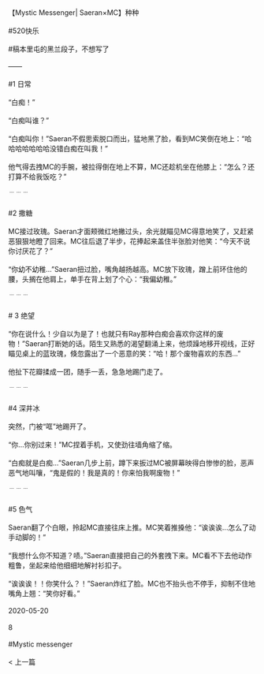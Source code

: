 <br/><br/>【Mystic Messenger| Saeran×MC】种种<br/><br/>#520快乐<br/><br/>#稿本里屯的黑兰段子，不想写了<br/><br/>——<br/><br/>#1 日常<br/><br/>“白痴！”<br/><br/>“白痴叫谁？”<br/><br/>“白痴叫你！”Saeran不假思索脱口而出，猛地黑了脸，看到MC笑倒在地上：“哈哈哈哈哈哈哈没错白痴在叫我！”<br/><br/>他气得去拽MC的手腕，被拉得倒在地上不算，MC还趁机坐在他膝上：“怎么？还打算不给我饭吃？”<br/><br/>﹉﹉﹉<br/><br/>#2 撒糖<br/><br/>MC接过玫瑰。Saeran才面颊微红地撇过头，余光就瞄见MC得意地笑了，又赶紧恶狠狠地瞪了回来。MC往后退了半步，花捧起来盖住半张脸对他笑：“今天不说你讨厌花了？”<br/><br/>“你幼不幼稚...”Saeran扭过脸，嘴角越扬越高。MC放下玫瑰，蹭上前环住他的腰，头搁在他肩上，单手在背上划了个心：“我偏幼稚。”<br/><br/>﹉﹉﹉<br/><br/># 3 绝望<br/><br/>“你在说什么！少自以为是了！也就只有Ray那种白痴会喜欢你这样的废物！”Saeran打断她的话。陌生又熟悉的渴望翻涌上来，他烦躁地移开视线，正好瞄见桌上的蓝玫瑰，倏忽露出了一个恶意的笑：“哈！那个废物喜欢的东西...”<br/><br/>他扯下花瓣揉成一团，随手一丢，急急地踢门走了。<br/><br/>﹉﹉﹉<br/><br/>#4 深井冰<br/><br/>突然，门被“哐”地踢开了。<br/><br/>“你...你别过来！”MC捏着手机，又使劲往墙角缩了缩。<br/><br/>“白痴就是白痴...”Saeran几步上前，蹲下来扳过MC被屏幕映得白惨惨的脸，恶声恶气地叫嚷，“鬼是假的！我是真的！你来怕我啊废物！”<br/><br/>﹉﹉﹉<br/><br/>#5 色气<br/><br/>Saeran翻了个白眼，拎起MC直接往床上推。MC笑着推搡他：“诶诶诶...怎么了动手动脚的！”<br/><br/>“我想什么你不知道？啧。”Saeran直接把自己的外套拽下来。MC看不下去他动作粗鲁，坐起来给他细细地解衬衫扣子。<br/><br/>“诶诶诶！！你笑什么？！”Saeran炸红了脸。MC也不抬头也不停手，抑制不住地嘴角上翘：“笑你好看。”<br/><br/>2020-05-20<br/><br/>8<br/><br/>#Mystic messenger<br/><br/>< 上一篇<br/><br/>